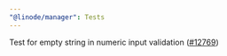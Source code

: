 ```yaml
---
"@linode/manager": Tests
---
```


Test for empty string in numeric input validation ([#12769](https://github.com/linode/manager/pull/12769))
